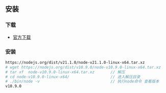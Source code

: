 ## 安装

### 下载

- [官方下载](https://nodejs.org/en/download/current)

### 安装
```bash
https://nodejs.org/dist/v21.1.0/node-v21.1.0-linux-x64.tar.xz
# wget https://nodejs.org/dist/v10.9.0/node-v10.9.0-linux-x64.tar.xz    // 下载
# tar xf  node-v10.9.0-linux-x64.tar.xz       // 解压
# cd node-v10.9.0-linux-x64/                  // 进入解压目录
# ./bin/node -v                               // 执行node命令 查看版本
v10.9.0
```